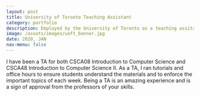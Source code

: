 ```yaml
---
layout: post
title: University of Toronto Teaching Assistant
category: portfolio
description: Employed by the University of Toronto as a teaching assitant for CSCA48
image: /assets/images/uoft_banner.jpg
date: 2020, JAN
nav-menu: false
---
```


I have been a TA for both CSCA08 Introduction to Computer Science and CSCA48 Introduction to Computer Science II. As a TA, I ran tutorials and office hours to ensure students understand the materials and to enforce the important topics of each week. Being a TA is an amazing experience and is a sign of approval from the professors of your skills.